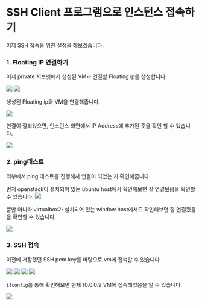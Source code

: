 # SSH Client 프로그램으로 인스턴스 접속하기

이제 SSH 접속을 위한 설정을 해보겠습니다.


### 1. Floating IP 연결하기

이제 private 서브넷에서 생성된 VM과 연결할 Floating ip를 생성합니다.

![](/operation/ssh/img/1.png)
![](/operation/ssh/img/2.png)

생성된 Floating ip와 VM을 연결해줍니다.


![](/operation/ssh/img/3.png)

연결이 잘되었으면, 인스턴스 화면에서 IP Address에 추가된 것을 확인 할 수 있습니다.

![](/operation/ssh/img/4.png)



### 2. ping테스트
외부에서 ping 테스트를 진행해서 연결이 되었는 지 확인해줍니다.

먼저 openstack이 설치되어 있는 ubuntu host에서 확인해보면 잘 연결됬음을 확인할 수 있습니다.
![](/operation/ssh/img/5.png)

뿐만 아니라 virtualbox가 설치되어 있는 window host에서도 확인해보면 잘 연결됬음을 확인할 수 있습니다.

![](/operation/ssh/img/6.png)
### 3. SSH 접속
이전에 저장했던 SSH pem key를 바탕으로 vm에 접속할 수 있습니다.

![](/operation/ssh/img/7.png)
![](/operation/ssh/img/8.png)
![](/operation/ssh/img/9.png)
![](/operation/ssh/img/10.png)

`ifconfig`를 통해 확인해보면 현재 10.0.0.9 VM에 접속해있음을 알 수 있습니다.

![](/operation/ssh/img/11.png)
